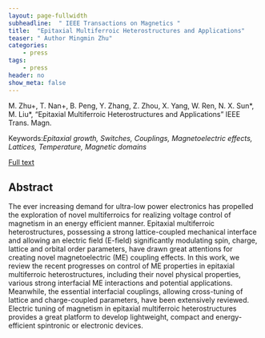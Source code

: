 ```yaml
---
layout: page-fullwidth
subheadline:  " IEEE Transactions on Magnetics "
title:  "Epitaxial Multiferroic Heterostructures and Applications"
teaser: " Author Mingmin Zhu"
categories:
    - press
tags:
    - press
header: no
show_meta: false
---
```

<!--more-->
<!--<div class="row">-->
<div >
<p>
 M. Zhu+, T. Nan+, B. Peng, Y. Zhang, Z. Zhou, X. Yang, W. Ren, N. X. Sun*, M. Liu*, “Epitaxial Multiferroic Heterostructures and Applications” IEEE Trans. Magn. </p>
 <p>Keywords:<em>Epitaxial growth, Switches, Couplings, Magnetoelectric effects, Lattices, Temperature, Magnetic domains</em></p>
 <a href="http://ieeexplore.ieee.org/document/8008855/">Full text</a>
</div>
<div style="display: inline-block;">
<h2>Abstract</h2>

<p>The ever increasing demand for ultra-low power electronics has propelled the exploration of novel multiferroics for realizing voltage control of magnetism in an energy efficient manner. Epitaxial multiferroic heterostructures, possessing a strong lattice-coupled mechanical interface and allowing an electric field (E-field) significantly modulating spin, charge, lattice and orbital order parameters, have drawn great attentions for creating novel magnetoelectric (ME) coupling effects. In this work, we review the recent progresses on control of ME properties in epitaxial multiferroic heterostructures, including their novel physical properties, various strong interfacial ME interactions and potential applications. Meanwhile, the essential interfacial couplings, allowing cross-tuning of lattice and charge-coupled parameters, have been extensively reviewed. Electric tuning of magnetism in epitaxial multiferroic heterostructures provides a great platform to develop lightweight, compact and energy-efficient spintronic or electronic devices.</p>

</div>
